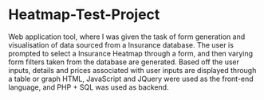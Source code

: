 # Heatmap-Test-Project

Web application tool, where I was given the task of form generation and visualisation of data sourced from a Insurance database.
The user is prompted to select a Insurance Heatmap through a form, and then varying form filters taken from the database are generated.
Based off the user inputs, details and prices associated with user inputs are displayed through a table or graph
HTML, JavaScript and JQuery were used as the front-end language, and PHP + SQL was used as backend.
